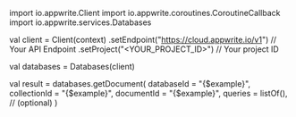 import io.appwrite.Client
import io.appwrite.coroutines.CoroutineCallback
import io.appwrite.services.Databases

val client = Client(context)
    .setEndpoint("https://cloud.appwrite.io/v1") // Your API Endpoint
    .setProject("<YOUR_PROJECT_ID>") // Your project ID

val databases = Databases(client)

val result = databases.getDocument(
    databaseId = "{$example}", 
    collectionId = "{$example}", 
    documentId = "{$example}", 
    queries = listOf(), // (optional)
)